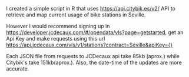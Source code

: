 I created a simple script in R that uses https://api.citybik.es/v2/ API to retrieve and map current usage of bike stations in Seville.

However I would recommend signing up in https://developer.jcdecaux.com/#/opendata/vls?page=getstarted, get an Api Key and make requests using this url https://api.jcdecaux.com/vls/v1/stations?contract=Seville&apiKey={}

Each JSON file from requests to JCDecaux api take 85kb (aprox.) while Citybik's take 151kb(aprox.). Also, the date-time of the updates are more accurate. 
